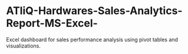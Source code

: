 # ATliQ-Hardwares-Sales-Analytics-Report-MS-Excel-
Excel dashboard for sales performance analysis using pivot tables and visualizations.
